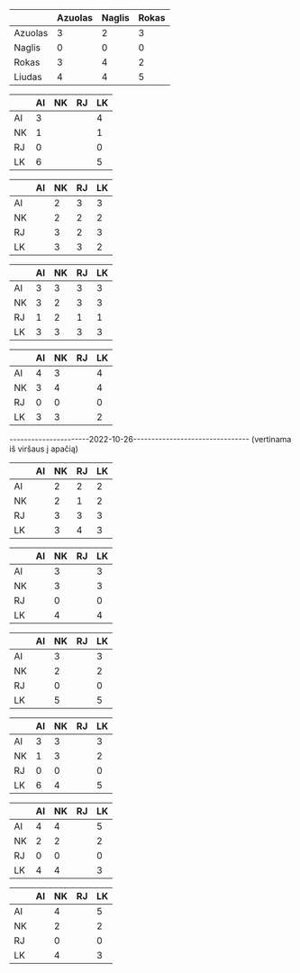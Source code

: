 |         | Azuolas | Naglis | Rokas |
|---------|---------|--------|-------|
| Azuolas | 3       | 2      | 3     |
| Naglis  | 0       | 0      | 0     |
| Rokas   | 3       | 4      | 2     |
| Liudas  | 4       | 4      | 5     |


|    | AI | NK | RJ | LK |
|----|----|----|----|----|
| AI | 3  |    |    | 4  |
| NK | 1  |    |    | 1  |
| RJ | 0  |    |    | 0  |
| LK | 6  |    |    | 5  |

|    | AI | NK | RJ | LK |
|----|----|----|----|----|
| AI |    | 2  | 3  | 3  |
| NK |    | 2  | 2  | 2  |
| RJ |    | 3  | 2  | 3  |
| LK |    | 3  | 3  | 2  |

|    | AI | NK | RJ | LK |
|----|----|----|----|----|
| AI | 3  | 3  | 3  | 3  |
| NK | 3  | 2  | 3  | 3  |
| RJ | 1  | 2  | 1  | 1  |
| LK | 3  | 3  | 3  | 3  |

|    | AI | NK | RJ | LK |
|----|----|----|----|----|
| AI | 4  | 3  |    | 4  |
| NK | 3  | 4  |    | 4  |
| RJ | 0  | 0  |    | 0  |
| LK | 3  | 3  |    | 2  |

----------------------2022-10-26--------------------------------
(vertinama iš viršaus į apačią)

|    | AI | NK | RJ | LK |
|----|----|----|----|----|
| AI |    | 2  | 2  | 2  |
| NK |    | 2  | 1  | 2  |
| RJ |    | 3  | 3  | 3  |
| LK |    | 3  | 4  | 3  |

|    | AI | NK | RJ | LK |
|----|----|----|----|----|
| AI |    |  3 |    |  3 |
| NK |    |  3 |    |  3 |
| RJ |    |  0 |    |  0 |
| LK |    |  4 |    |  4 |

|    | AI | NK | RJ | LK |
|----|----|----|----|----|
| AI |    |  3 |    |  3 |
| NK |    |  2 |    |  2 |
| RJ |    |  0 |    |  0 |
| LK |    |  5 |    |  5 |

|    | AI | NK | RJ | LK |
|----|----|----|----|----|
| AI |  3 |  3 |    |  3 |
| NK |  1 |  3 |    |  2 |
| RJ |  0 |  0 |    |  0 |
| LK |  6 |  4 |    |  5 |

|    | AI | NK | RJ | LK |
|----|----|----|----|----|
| AI |  4 |  4 |    |  5 |
| NK |  2 |  2 |    |  2 |
| RJ |  0 |  0 |    |  0 |
| LK |  4 |  4 |    |  3 |

|    | AI | NK | RJ | LK |
|----|----|----|----|----|
| AI |    |  4 |    |  5 |
| NK |    |  2 |    |  2 |
| RJ |    |  0 |    |  0 |
| LK |    |  4 |    |  3 |
